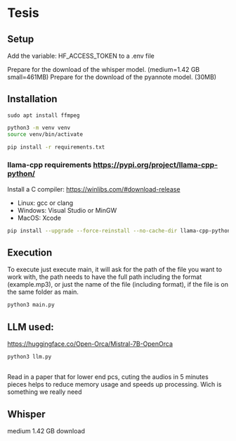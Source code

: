 # Tesis

## Setup

Add the variable: HF_ACCESS_TOKEN to a .env file

Prepare for the download of the whisper model. (medium=1.42 GB small=461MB)
Prepare for the download of the pyannote model. (30MB)

## Installation

```
sudo apt install ffmpeg
```

```bash
python3 -m venv venv
source venv/bin/activate

pip install -r requirements.txt
```

### llama-cpp requirements https://pypi.org/project/llama-cpp-python/
Install a C compiler:  https://winlibs.com/#download-release
- Linux: gcc or clang
- Windows: Visual Studio or MinGW
- MacOS: Xcode
<!-- 

Add `gcc` to PATH. 
 TODO

Set environment variables to specify the compiler and generator.

    In **Command Prompt** (cmd.exe), run:
    ```cmd
    set CC=C:\mingw64\bin\gcc.exe
    set CXX=C:\mingw64\bin\g++.exe
    set CMAKE_GENERATOR=MinGW Makefiles

    set CMAKE_MAKE_PROGRAM=C:\mingw64\bin\mingw32-make.exe
    ```

    In **PowerShell**, run:
    ```powershell
    $env:CC = "C:\mingw64\bin\gcc.exe"
    $env:CXX = "C:\mingw64\bin\g++.exe"
    $env:CMAKE_GENERATOR = "MinGW Makefiles"
    $env:CMAKE_MAKE_PROGRAM = "C:\mingw64\bin\mingw32-make.exe"
    $env:CMAKE_ARGS = "-DGGML_OPENBLAS=on -DCMAKE_C_COMPILER=C:\mingw64\bin\gcc.exe -DCMAKE_CXX_COMPILER=C:\mingw64\bin\g++.exe"
    ``` -->

```bash
pip install --upgrade --force-reinstall --no-cache-dir llama-cpp-python
```

## Execution

To execute just execute main, it will ask for the path of the file you want to work with, the path needs to have the full path including the format (example.mp3), or just the name of the file (including format), if the file is on the same folder as main.

```bash
python3 main.py
```

## LLM used:

https://huggingface.co/Open-Orca/Mistral-7B-OpenOrca

```bash
python3 llm.py
```

## 
Read in a paper that for lower end pcs, cuting the audios in 5 minutes pieces helps to reduce memory usage and speeds up processing. Wich is something we really need

## Whisper
medium 1.42 GB download
